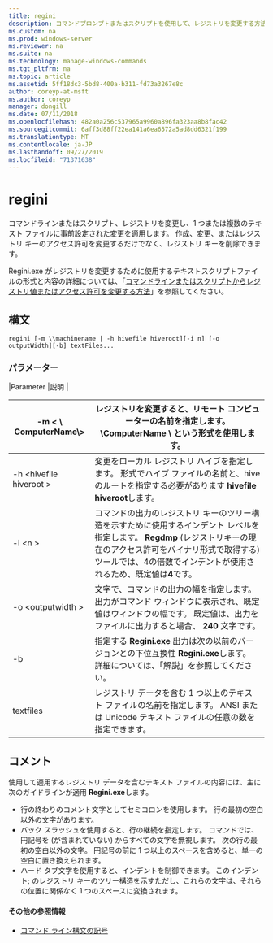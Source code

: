 ```yaml
---
title: regini
description: コマンドプロンプトまたはスクリプトを使用して、レジストリを変更する方法について説明します。
ms.custom: na
ms.prod: windows-server
ms.reviewer: na
ms.suite: na
ms.technology: manage-windows-commands
ms.tgt_pltfrm: na
ms.topic: article
ms.assetid: 5ff18dc3-5bd8-400a-b311-fd73a3267e8c
author: coreyp-at-msft
ms.author: coreyp
manager: dongill
ms.date: 07/11/2018
ms.openlocfilehash: 482a0a256c537965a9960a896fa323aa8b8fac42
ms.sourcegitcommit: 6aff3d88ff22ea141a6ea6572a5ad8dd6321f199
ms.translationtype: MT
ms.contentlocale: ja-JP
ms.lasthandoff: 09/27/2019
ms.locfileid: "71371638"
---
```

# <a name="regini"></a>regini

コマンドラインまたはスクリプト、レジストリを変更し、1 つまたは複数のテキスト ファイルに事前設定された変更を適用します。 作成、変更、またはレジストリ キーのアクセス許可を変更するだけでなく、レジストリ キーを削除できます。

Regini.exe がレジストリを変更するために使用するテキストスクリプトファイルの形式と内容の詳細については、「[コマンドラインまたはスクリプトからレジストリ値またはアクセス許可を変更する方法](https://support.microsoft.com/help/264584/how-to-change-registry-values-or-permissions-from-a-command-line-or-a)」を参照してください。

## <a name="syntax"></a>構文

```
regini [-m \\machinename | -h hivefile hiveroot][-i n] [-o outputWidth][-b] textFiles...
```

### <a name="parameters"></a>パラメーター

|Parameter |説明 |

|-m \< \\ ComputerName\\>|レジストリを変更すると、リモート コンピューターの名前を指定します。 **\\ComputerName \\** という形式を使用します。|
|---------------------|-|
|-h \<hivefile hiveroot >|変更をローカル レジストリ ハイブを指定します。 形式でハイブ ファイルの名前と、hive のルートを指定する必要があります **hivefile hiveroot**します。|
|-i \<n >|コマンドの出力のレジストリ キーのツリー構造を示すために使用するインデント レベルを指定します。 **Regdmp** (レジストリキーの現在のアクセス許可をバイナリ形式で取得する) ツールでは、4の倍数でインデントが使用されるため、既定値は**4**です。|
|-o \<outputwidth >|文字で、コマンドの出力の幅を指定します。 出力がコマンド ウィンドウに表示され、既定値はウィンドウの幅です。 既定値は、出力をファイルに出力すると場合、 **240** 文字です。|
|-b|指定する **Regini.exe** 出力は次の以前のバージョンとの下位互換性 **Regini.exe**します。 詳細については、「解説」を参照してください。|
|textfiles|レジストリ データを含む 1 つ以上のテキスト ファイルの名前を指定します。 ANSI または Unicode テキスト ファイルの任意の数を指定できます。|

## <a name="remarks"></a>コメント

使用して適用するレジストリ データを含むテキスト ファイルの内容には、主に次のガイドラインが適用 **Regini.exe**します。
-   行の終わりのコメント文字としてセミコロンを使用します。 行の最初の空白以外の文字があります。
-   バック スラッシュを使用すると、行の継続を指定します。 コマンドでは、円記号を (が含まれていない) からすべての文字を無視します。 次の行の最初の空白以外の文字。 円記号の前に 1 つ以上のスペースを含めると、単一の空白に置き換えられます。
-   ハード タブ文字を使用すると、インデントを制御できます。 このインデント; のレジストリ キーのツリー構造を示すただし、これらの文字は、それらの位置に関係なく 1 つのスペースに変換されます。

#### <a name="additional-references"></a>その他の参照情報

-   [コマンド ライン構文の記号](command-line-syntax-key.md)